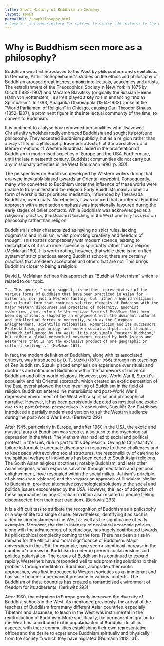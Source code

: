```yaml
---
title: Short History of Buddhism in Germany
layout: about
permalink: /asaphilosophy.html
# Look in _includes/feature for options to easily add features to the page
---
```


# Why is Buddhism seen more as a philosophy?

Buddhism was first introduced to the West by philosophers and orientalists. In Germany, Arthur Schopenhauer's studies on the ethics and philosophy of Buddhism aroused great interest among intellectuals, academics and artists. The establishment of the Theosophical Society in New York in 1875 by Olcott (1832-1907) and Madame Blavatsky (originally the Russian Helene Hahn von Rottenstem, 1831-91) played a key role in enhancing "Indian Spiritualism". In 1893, Anagärika Dharmapäla (1864-1933) spoke at the "World Parliament of Religion" in Chicago, causing Carl Theodor Strauss (1852-1937), a prominent figure in the intellectual community of the time, to convert to Buddhism.

It is pertinent to analyse how renowned personalities who disavowed Christianity wholeheartedly embraced Buddhism and sought its profound philosophy.  They accepted Buddhism publicly, but as a religion rather than a way of life or a philosophy. Baumann attests that the translations and literary creations of Western Buddhists aided in the proliferation of Buddhism in modernised societies of Europe and the USA. Furthermore, until the late nineteenth century, Buddhist communities did not carry out any missionary activities in the West (Baumann 1996, p. 350).

The perspectives on Buddhism developed by Western writers during that era were inevitably biased towards an Oriental viewpoint. Consequently, many who converted to Buddhism under the influence of these works were unable to truly understand the religion. Early Buddhists mainly upheld a form of worship that prioritised meditation, influenced by Theravada Buddhism, over rituals. Nonetheless, it was noticed that an internal Buddhist approach with a meditation emphasis was intentionally favoured during the early stages of belief contacts. While Buddhism was acknowledged as a religion in practice, this Buddhist teaching in the West primarily focused on philosophy rather than religion.

Buddhism is often characterized as having no strict rules, lacking dogmatism and ritualism, whilst promoting creativity and freedom of thought. This fosters compatibility with modern science, leading to descriptions of it as an inner science or spirituality rather than a religion (McMahan 160). It is worth noting, however, that while there is no unified system of strict practices among Buddhist schools, there are certainly practices that are deem acceptable and others that are not. This brings Buddhism closer to being a religion.

David L. McMahan defines this approach as “Buddhist Modernism” which is related to our topic.

`“...This genre, I would suggest, is neither representative of the various forms of Buddhism that have been practiced in Asian for millennia, nor just a Western fantasy, but rather a hybrid religious and cultural form that combines selected elements of Buddhism with the major Western discourses and practices of modernity. Buddhist modernism, then, refers to the various forms of Buddhism that have been significantly shaped by an engagement with the dominant cultural and intellectual forces of modernity, such as the European Enlightenment, scientific rationalism, Romanticism and its successors, Protestantism, psychology, and modern social and political thought. Although influenced by the West, it is not simply ‘Western Buddhism,’ but rather a global network of movements created by both Asians and Westerners that is not the exclusive product of one geographic or cultural setting...” (McMahan 161).`

In fact, the modern definition of Buddhism, along with its associated criticism, was introduced by D. T. Suzuki (1870-1966) through his teachings of Zen Buddhism. Suzuki placed emphasis on experience over rituals and doctrines and introduced Buddhism within the framework of universal Buddhism and other world religions. However, post-World War II, Suzuki's popularity and his Oriental approach, which created an exotic perception of the East, overshadowed the true meaning of Buddhism in the field of religion. Buddhism entered the materialistic and post-World War II depressed environment of the West with a spiritual and philosophical narrative. However, it has been persistently depicted as mystical and exotic due to its past Oriental perspectives. In conclusion, Suzuki's Zen Buddhism introduced a partially modernised version to suit the Western audience during the post-World War II era. (Berkwitz 292)

After 1945, particularly in Europe, and after 1960 in the USA, the exotic and mystical aura of Buddhism was seen as a solution to the psychological depression in the West. The Vietnam War had led to social and political protests in the USA, due in part to this depression. Owing to Christianity's failure to formulate adequate discourse in response to these challenges and to keep pace with evolving social structures, the responsibility of catering to the spiritual welfare of individuals has been ceded to South Asian religions. The South Asian religious doctrines, notably Buddhism, and later other Asian religions, which espouse salvation through meditation and personal enlightenment, have resonated within the social milieu. Jainism's principle of ahimsa (non-violence) and the vegetarian approach of Hinduism, similar to Buddhism, provided alternative psychological solutions to the social and political issues encountered by the USA. However, the lack of adoption of these approaches by any Christian tradition also resulted in people feeling disconnected from their past traditions. (Berkwitz 293)

It is a difficult task to attribute the recognition of Buddhism as a philosophy or a way of life to a single cause. Nevertheless, identifying it as such is aided by circumstances in the West as well as the significance of early examples. Moreover, the rise in intensity of neoliberal economic policies, along with the advancement of technology, has hugely contributed towards its philosophical complexity coming to the fore. There has been a rise in demand for the ethical and moral significance of Buddhism. Major universities in the USA, for example, have seen a significant increase in the number of courses on Buddhism in order to prevent social tensions and political polarisation. The corpus of Buddhism has continued to expand rapidly. Westerners have responded well to ads promising solutions to their problems through meditation. Buddhism, alongside other exotic approaches, was first introduced to Western societies as an immigrant and has since become a permanent presence in various contexts. The Buddhism of these countries has created a romanticised environment of freedom for its adherents. (Berkwitz 293)

After 1960, the migration to Europe greatly increased the diversity of Buddhist schools in the West. As mentioned previously, the arrival of the teachers of Buddhism from many different Asian countries, especially Tibetans and Japanese, to teach in the West was instrumental in the reintroduction of Buddhism. More specifically, the permanent migration to the West has contributed to the popularisation of Buddhism in all its aspects, with these communities establishing their own representative offices and the desire to experience Buddhism spiritually and physically from the society to which they have migrated (Baumann 2012 131).